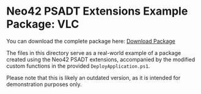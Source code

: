 # Neo42 PSADT Extensions Example Package: VLC

You can download the complete package here:
[Download Package](https://storage.neo42.de/api/download/public/66f13c6f3002a9bc1befe732)

The files in this directory serve as a real-world example of a package created using the Neo42 PSADT extensions, accompanied by the modified custom functions in the provided `DeployApplication.ps1`.

Please note that this is likely an outdated version, as it is intended for demonstration purposes only.
